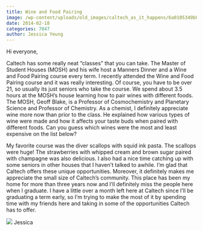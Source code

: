 ```yaml
---
title: Wine and Food Pairing
image: /wp-content/uploads/old_images/caltech_as_it_happens/6a0105349b8251970b01a3fcbf42e8970b.jpg
date: 2014-02-18
categories: 7847
author: Jessica Yeung
---
```



Hi everyone,

Caltech has some really neat “classes” that you can take. The Master of Student Houses (MOSH) and his wife host a Manners Dinner and a Wine and Food Pairing course every term. I recently attended the Wine and Food Pairing course and it was really interesting. Of course, you have to be over 21, so usually its just seniors who take the course. We spend about 3.5 hours at the MOSH’s house learning how to pair wines with different foods. The MOSH, Geoff Blake, is a Professor of Cosmochemistry and Planetary Science and Professor of Chemistry. As a chemist, I definitely appreciate wine more now than prior to the class. He explained how various types of wine were made and how it affects your taste buds when paired with different foods. Can you guess which wines were the most and least expensive on the list below?

My favorite course was the diver scallops with squid ink pasta. The scallops were huge! The strawberries with whipped cream and brown sugar paired with champagne was also delicious. I also had a nice time catching up with some seniors in other houses that I haven’t talked to awhile. I’m glad that Caltech offers these unique opportunities. Moreover, it definitely makes me appreciate the small size of Caltech’s community. This place has been my home for more than three years now and I’ll definitely miss the people here when I graduate. I have a little over a month left here at Caltech since I’ll be graduating a term early, so I’m trying to make the most of it by spending time with my friends here and taking in some of the opportunities Caltech has to offer.


![](/old_images/caltech_as_it_happens/6a0105349b8251970b01a5116efd4e970c.jpg)
Jessica

